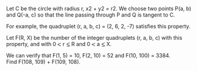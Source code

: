   <p>Let C be the circle with radius r, x2 + y2 = r2. We choose two points P(a, b) and Q(-a, c) so that the line passing through P and Q is tangent to C.</p>    <p>For example, the quadruplet (r, a, b, c) = (2, 6, 2, -7) satisfies this property.</p>    <p>Let F(R, X) be the number of the integer quadruplets (r, a, b, c) with this property, and with 0 <img src='images/symbol_lt.gif' width='10' height='10' alt='&lt;' border='0' style='vertical-align:middle;' /> r <img src='images/symbol_le.gif' width='10' height='12' alt='&le;' border='0' style='vertical-align:middle;' /> R and 0 <img src='images/symbol_lt.gif' width='10' height='10' alt='&lt;' border='0' style='vertical-align:middle;' /> a <img src='images/symbol_le.gif' width='10' height='12' alt='&le;' border='0' style='vertical-align:middle;' /> X.</p>    <p>We can verify that F(1, 5) = 10, F(2, 10) = 52 and F(10, 100) = 3384.<br>  Find F(108, 109) + F(109, 108).</p>  
